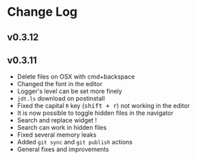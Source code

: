 # Change Log

## v0.3.12

## v0.3.11
- Delete files on OSX with cmd+backspace
- Changed the font in the editor
- Logger's level can be set more finely
- `jdt.ls` download on postinstall
- Fixed the capital `R` key (<kbd>shift + r</kbd>) not working in the editor
- It is now possible to toggle hidden files in the navigator
- Search and replace widget !
- Search can work in hidden files
- Fixed several memory leaks
- Added `git sync` and `git publish` actions
- General fixes and improvements

